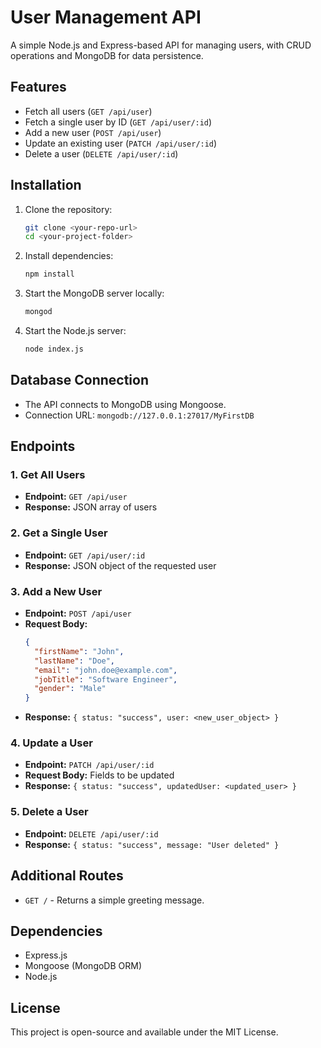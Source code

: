 # User Management API

A simple Node.js and Express-based API for managing users, with CRUD operations and MongoDB for data persistence.

## Features
- Fetch all users (`GET /api/user`)
- Fetch a single user by ID (`GET /api/user/:id`)
- Add a new user (`POST /api/user`)
- Update an existing user (`PATCH /api/user/:id`)
- Delete a user (`DELETE /api/user/:id`)

## Installation
1. Clone the repository:
   ```sh
   git clone <your-repo-url>
   cd <your-project-folder>
   ```
2. Install dependencies:
   ```sh
   npm install
   ```
3. Start the MongoDB server locally:
   ```sh
   mongod
   ```
4. Start the Node.js server:
   ```sh
   node index.js
   ```

## Database Connection
- The API connects to MongoDB using Mongoose.
- Connection URL: `mongodb://127.0.0.1:27017/MyFirstDB`

## Endpoints
### 1. Get All Users
- **Endpoint:** `GET /api/user`
- **Response:** JSON array of users

### 2. Get a Single User
- **Endpoint:** `GET /api/user/:id`
- **Response:** JSON object of the requested user

### 3. Add a New User
- **Endpoint:** `POST /api/user`
- **Request Body:**
  ```json
  {
    "firstName": "John",
    "lastName": "Doe",
    "email": "john.doe@example.com",
    "jobTitle": "Software Engineer",
    "gender": "Male"
  }
  ```
- **Response:** `{ status: "success", user: <new_user_object> }`

### 4. Update a User
- **Endpoint:** `PATCH /api/user/:id`
- **Request Body:** Fields to be updated
- **Response:** `{ status: "success", updatedUser: <updated_user> }`

### 5. Delete a User
- **Endpoint:** `DELETE /api/user/:id`
- **Response:** `{ status: "success", message: "User deleted" }`

## Additional Routes
- `GET /` - Returns a simple greeting message.

## Dependencies
- Express.js
- Mongoose (MongoDB ORM)
- Node.js

## License
This project is open-source and available under the MIT License.

